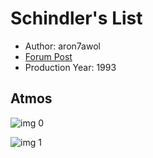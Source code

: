# Schindler's List

* Author: aron7awol
* [Forum Post](https://www.avsforum.com/threads/bass-eq-for-filtered-movies.2995212/post-57283132)
* Production Year: 1993

## Atmos

![img 0](https://i.imgur.com/cuTsdZq.jpg)

![img 1](https://i.imgur.com/0soOZ5i.png)

